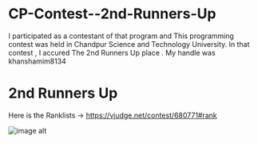 # CP-Contest--2nd-Runners-Up

I participated as a contestant of that program and This programming contest was held in Chandpur Science and Technology University. In that contest , I accured The 2nd Runners Up place . My handle was khanshamim8134

# 2nd Runners Up

Here is the Ranklists -> https://vjudge.net/contest/680771#rank

![image alt]()


